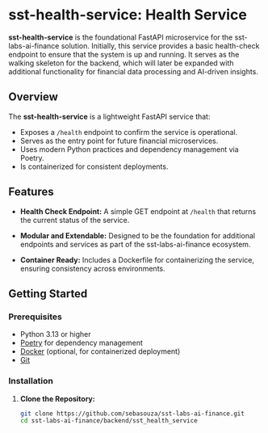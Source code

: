 # sst-health-service: Health Service

**sst-health-service** is the foundational FastAPI microservice for the sst-labs-ai-finance solution. Initially, this service provides a basic health-check endpoint to ensure that the system is up and running. It serves as the walking skeleton for the backend, which will later be expanded with additional functionality for financial data processing and AI-driven insights.

## Overview

The **sst-health-service** is a lightweight FastAPI service that:
- Exposes a `/health` endpoint to confirm the service is operational.
- Serves as the entry point for future financial microservices.
- Uses modern Python practices and dependency management via Poetry.
- Is containerized for consistent deployments.

## Features

- **Health Check Endpoint:**
  A simple GET endpoint at `/health` that returns the current status of the service.

- **Modular and Extendable:**
  Designed to be the foundation for additional endpoints and services as part of the sst-labs-ai-finance ecosystem.

- **Container Ready:**
  Includes a Dockerfile for containerizing the service, ensuring consistency across environments.

## Getting Started

### Prerequisites

- Python 3.13 or higher
- [Poetry](https://python-poetry.org/) for dependency management
- [Docker](https://www.docker.com/) (optional, for containerized deployment)
- [Git](https://git-scm.com/)

### Installation

1. **Clone the Repository:**

   ```bash
   git clone https://github.com/sebasouza/sst-labs-ai-finance.git
   cd sst-labs-ai-finance/backend/sst_health_service
   ```
